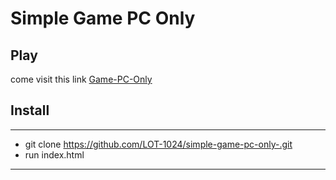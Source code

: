 # Simple Game PC Only

## Play
come visit this link [Game-PC-Only](https://bullsgame.netlify.app/)

## Install
*** 
- git clone https://github.com/LOT-1024/simple-game-pc-only-.git
- run index.html
***
